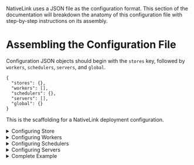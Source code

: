 NativeLink uses a JSON file as the configuration format. This section of the
documentation will breakdown the anatomy of this configuration file with step-by-step instructions on its assembly.

# Assembling the Configuration File

Configuration JSON objects should begin with the `stores` key, followed by `workers`, `schedulers`, `servers`, and `global`.


```json5
{
  "stores": {},
  "workers": [],
  "schedulers": {},
  "servers": [],
  "global": {}
}
```

This is the scaffolding for a NativeLink deployment configuration.


<details>
  <summary>Configuring Store</summary>

### Store Name

The value of `stores` includes top-level keys, which are user supplied names stores. The following example, defines the `AC_MAIN_STORE`.

```json5
{
  "stores": {
    "AC_MAIN_STORE": {}
  },
  "workers": [],
  "schedulers": {},
  "servers": [],
  "global": {},
}
```

### Store Type

Once the store has been named and its object exists,
the next key is the type of store. The options are `filesystem`, `memory`, `compression`, `dedup`, `fast_slow`, `verify`, `experimental_s3_store` and `experimental_gcs_store`.

```json5
{
  "stores": {
    "AC_MAIN_STORE": {
        "filesystem": {}
    }
  },
  "workers": [],
  "schedulers": {},
  "servers": [],
  "global": {},
}
```

### Store Options

The contents of the object here must include `content_path`, `temp_path`, and an embedded JSON object, `eviction_policy`, which specifies the value of `max_bytes` for the store.

```json5
{
  "stores": {
    "AC_MAIN_STORE": {
      "filesystem": {
        "content_path": "/tmp/nativelink/data/content_path-index",
        "temp_path": "/tmp/nativelink/data/tmp_path-index",
        "eviction_policy": {
          // 500mb.
          "max_bytes": 500000000,
        }
      }
    }
  },
  "workers": [],
  "schedulers": {},
  "servers": [],
  "global": {},
}
```
</details>


<details>
  <summary>Configuring Workers </summary>

### Worker Array

The value of `workers` includes a top level array that embeds the worker metadata. This array always begins with the `local` object, which is the only item permitted at this time.

```json5
{
  "stores": {},
  "workers": [{
    "local": {}
  }],
  "schedulers": {},
  "servers": [],
  "global": {},
}
```

### Local Worker Object Members

The Local object has five components, `worker_api_endpoint`, `cas_fast_slow_store`, `upload_action_results`,`work_directory`, and `platform_properties`.

```json5
{
  "stores": {},
  "workers": [{
    "local": {
      "worker_api_endpoint": {
        "uri": "grpc://127.0.0.1:50061",
      },
      "cas_fast_slow_store": "WORKER_FAST_SLOW_STORE",
      "upload_action_result": {
        "ac_store": "AC_MAIN_STORE",
      },
      "work_directory": "/tmp/nativelink/work",
      "platform_properties": {
        "cpu_count": {
          "values": ["16"],
        },
        "memory_kb": {
          "values": ["500000"],
        },
        "network_kbps": {
          "values": ["100000"],
        },
        "cpu_arch": {
          "values": ["x86_64"],
        },
        "OSFamily": {
          "values": [""]
        },
        "container-image": {
          "values": [""]
        },
      }
    }
  }],
  "schedulers": {},
  "servers": [],
  "global": {},
}
```
</details>


<details>
  <summary>Configuring Schedulers </summary>

  ### Scheduler Name

The value of `schedulers` includes top-level keys, which are the user-supplied names of the schedulers. The following example, defines the `MAIN_SCHEDULER`.

```json5
{
  "stores": {},
  "workers": {},
  "schedulers": {
    "MAIN_SCHEDULER": {}
  },
  "servers": [],
  "global": {},
}
```

### Scheduler Type

Once the scheduler has been named and its object exists,
the next key is the type of scheduler. The options are `simple`, `action_scheduler`, `grpc_scheduler`, `property_modifier_scheduler`, and `worker_scheduler`.

```json5
{
  "stores": {},
  "workers": {},
  "schedulers": {
    "MAIN_SCHEDULER": {
      "simple": {}
    },
  }
}
```

### Scheduler Options

The contents of the scheduler type object defines the options. For a list of options see the documentation. See the example below.

```json5
{
  "stores": {},
  "workers": {},
  "schedulers": {
    "MAIN_SCHEDULER": {
      "simple": {
        "supported_platform_properties": {
          "cpu_count": "minimum",
          "memory_kb": "minimum",
          "network_kbps": "minimum",
          "disk_read_iops": "minimum",
          "disk_read_bps": "minimum",
          "disk_write_iops": "minimum",
          "disk_write_bps": "minimum",
          "shm_size": "minimum",
          "gpu_count": "minimum",
          "gpu_model": "exact",
          "cpu_vendor": "exact",
          "cpu_arch": "exact",
          "cpu_model": "exact",
          "kernel_version": "exact",
          "OSFamily": "priority",
          "container-image": "priority",
        }
      }
    }
  },
  "servers": [],
  "global": {},
}
```

</details>

<details>
  <summary>Configuring Servers</summary>

  ### Servers

The `servers` configuration object is an array, with two objects, `public`, and `private_workers_servers`.

```json5
{
  "stores": {},
  "workers": {},
  "schedulers": {},
  "servers": [{
    "name": "public"
  },{
    "name": "private_workers_servers"
  }],
  "global": {},
}
```

 ### Public Server

The `public` server consists of a `listener` object and a `services` object. The `listener` object is one level of depth and includes an `http` with a `socket address`. The `services` server consists of a `cas`, an `ac`, the `execution`, `capabilities`, and `bytestream`.

```json5
{
  "stores": {},
  "workers": {},
  "schedulers": {},
  "servers": [{
    "name": "public",
    "listener": {
      "http": {
        "socket_address": "0.0.0.0:50051"
      }
    },
    "services": {
      "cas": {
        "main": {
          "cas_store": "WORKER_FAST_SLOW_STORE"
        }
      },
      "ac": {
        "main": {
          "ac_store": "AC_MAIN_STORE"
        }
      },
      "execution": {
        "main": {
          "cas_store": "WORKER_FAST_SLOW_STORE",
          "scheduler": "MAIN_SCHEDULER",
        }
      },
      "capabilities": {
        "main": {
          "remote_execution": {
            "scheduler": "MAIN_SCHEDULER",
          }
        }
      },
      "bytestream": {
        "cas_stores": {
          "main": "WORKER_FAST_SLOW_STORE",
        }
      }
    },
  },{
    "name": "private_workers_servers"
  }],
  "global": {},
}
```

 ### Private Server

 > ⚠️ _WARNING_: A private server shouldn't be exposed to the public. ⚠️

 The `private` server consists of a `listener` object and a `services` object. The `listener` object is one level and includes an `http` with a `socket address`. The `services` server consists of an `experimental_prometheus` object with a `path` field, a `worker_api` object with `scheduler_field`, and an `admin` object.

```json5
 {
  "stores": {},
  "workers": {},
  "schedulers": {},
  "servers": [{
    "name": "public",
    "listener": {
      "http": {
        "socket_address": "0.0.0.0:50051"
      }
    },
    "services": {
      "cas": {
        "main": {
          "cas_store": "WORKER_FAST_SLOW_STORE"
        }
      },
      "ac": {
        "main": {
          "ac_store": "AC_MAIN_STORE"
        }
      },
      "execution": {
        "main": {
          "cas_store": "WORKER_FAST_SLOW_STORE",
          "scheduler": "MAIN_SCHEDULER",
        }
      },
      "capabilities": {
        "main": {
          "remote_execution": {
            "scheduler": "MAIN_SCHEDULER",
          }
        }
      },
      "bytestream": {
        "cas_stores": {
          "main": "WORKER_FAST_SLOW_STORE",
        }
      }
    },
  },{
    "name": "private_workers_servers",
    "listener": {
      "http": {
        "socket_address": "0.0.0.0:50061"
      }
    },
    "services": {
      "experimental_prometheus": {
        "path": "/metrics"
      },
      // Note: This should be served on a different port, because it has
      // a different permission set than the other services.
      // In other words, this service is a backend api. The ones above
      // are a frontend api.
      "worker_api": {
        "scheduler": "MAIN_SCHEDULER",
      },
      "admin": {},
      "health": {},
    }
  }],
  "global": {},
}
```

*`global`* is a single-level object and can be added at the end as the configuration object for file descriptors.

```json5
 "global": {
    "max_open_files": 512
  }
```

</details>

<details>
  <summary>Complete Example </summary>

  Below, you will find a fully tested example that you can also find in [basic_cas.json](basic_cas.json)

```json5

{
  "stores": {
    "AC_MAIN_STORE": {
      "filesystem": {
        "content_path": "/tmp/nativelink/data-worker-test/content_path-ac",
        "temp_path": "/tmp/nativelink/data-worker-test/tmp_path-ac",
        "eviction_policy": {
          // 1gb.
          "max_bytes": 1000000000,
        }
      }
    },
    "WORKER_FAST_SLOW_STORE": {
      "fast_slow": {
        // "fast" must be a "filesystem" store because the worker uses it to make
        // hardlinks on disk to a directory where the jobs are running.
        "fast": {
          "filesystem": {
            "content_path": "/tmp/nativelink/data-worker-test/content_path-cas",
            "temp_path": "/tmp/nativelink/data-worker-test/tmp_path-cas",
            "eviction_policy": {
              // 10gb.
              "max_bytes": 10000000000,
            }
          }
        },
        "slow": {
          /// Discard data.
          /// This example usage has the CAS and the Worker live in the same place,
          /// so they share the same underlying CAS. Since workers require a fast_slow
          /// store, we use the fast store as our primary data store, and the slow store
          /// is just a noop, since there's no shared storage in this config.
          "noop": {}
        }
      }
    }
  },
  "schedulers": {
    "MAIN_SCHEDULER": {
      "simple": {
        "supported_platform_properties": {
          "cpu_count": "minimum",
          "memory_kb": "minimum",
          "network_kbps": "minimum",
          "disk_read_iops": "minimum",
          "disk_read_bps": "minimum",
          "disk_write_iops": "minimum",
          "disk_write_bps": "minimum",
          "shm_size": "minimum",
          "gpu_count": "minimum",
          "gpu_model": "exact",
          "cpu_vendor": "exact",
          "cpu_arch": "exact",
          "cpu_model": "exact",
          "kernel_version": "exact",
          "OSFamily": "priority",
          "container-image": "priority",
          // Example of how to set which docker images are available and set
          // them in the platform properties.
          // "docker_image": "priority",
        }
      }
    }
  },
  "workers": [{
    "local": {
      "worker_api_endpoint": {
        "uri": "grpc://127.0.0.1:50061",
      },
      "cas_fast_slow_store": "WORKER_FAST_SLOW_STORE",
      "upload_action_result": {
        "ac_store": "AC_MAIN_STORE",
      },
      "work_directory": "/tmp/nativelink/work",
      "platform_properties": {
        "cpu_count": {
          "values": ["16"],
        },
        "memory_kb": {
          "values": ["500000"],
        },
        "network_kbps": {
          "values": ["100000"],
        },
        "cpu_arch": {
          "values": ["x86_64"],
        },
        "OSFamily": {
          "values": [""]
        },
        "container-image": {
          "values": [""]
        },
        // Example of how to set which docker images are available and set
        // them in the platform properties.
        // "docker_image": {
        //   "query_cmd": "docker images --format {{.Repository}}:{{.Tag}}",
        // }
      }
    }
  }],
  "servers": [{
    "name": "public",
    "listener": {
      "http": {
        "socket_address": "0.0.0.0:50051"
      }
    },
    "services": {
      "cas": {
        "main": {
          "cas_store": "WORKER_FAST_SLOW_STORE"
        }
      },
      "ac": {
        "main": {
          "ac_store": "AC_MAIN_STORE"
        }
      },
      "execution": {
        "main": {
          "cas_store": "WORKER_FAST_SLOW_STORE",
          "scheduler": "MAIN_SCHEDULER",
        }
      },
      "capabilities": {
        "main": {
          "remote_execution": {
            "scheduler": "MAIN_SCHEDULER",
          }
        }
      },
      "bytestream": {
        "cas_stores": {
          "main": "WORKER_FAST_SLOW_STORE",
        }
      }
    }
  }, {
    "name": "private_workers_servers",
    "listener": {
      "http": {
        "socket_address": "0.0.0.0:50061"
      }
    },
    "services": {
      "experimental_prometheus": {
        "path": "/metrics"
      },
      // Note: This should be served on a different port, because it has
      // a different permission set than the other services.
      // In other words, this service is a backend api. The ones above
      // are a frontend api.
      "worker_api": {
        "scheduler": "MAIN_SCHEDULER",
      },
      "admin": {}
    }
  }],
  "global": {
    "max_open_files": 512
  }
}
```

</details>

<img referrerpolicy="no-referrer-when-downgrade" src="https://nativelink.matomo.cloud/matomo.php?idsite=2&amp;rec=1&amp;action_name=nativelink-config%20examples%20Readme.md" style="border:0" alt="" />
